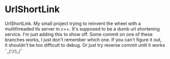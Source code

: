 # UrlShortLink
UrlShortLink. My small project trying to reinvent the wheel with a multithreaded tls server in c++. It's supposed to be a dumb url shortening service.
I'm just adding this to show off. Some commit on one of these branches works, I just don't remember which one. If you can't figure it out, it shouldn't be too difficult to debug. Or just try reverse commit until it works ¯\_(ツ)_/¯
